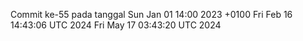 Commit ke-55 pada tanggal Sun Jan 01 14:00 2023 +0100
Fri Feb 16 14:43:06 UTC 2024
Fri May 17 03:43:20 UTC 2024
